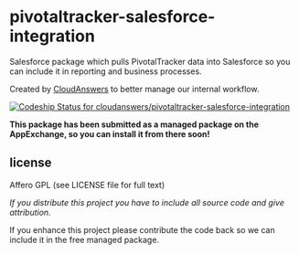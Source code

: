 pivotaltracker-salesforce-integration
=====================================

Salesforce package which pulls PivotalTracker data into Salesforce so you can include it in reporting and business processes.

Created by [CloudAnswers](http://www.cloudanswers.com) to better manage our internal workflow.

[ ![Codeship Status for cloudanswers/pivotaltracker-salesforce-integration](https://codeship.io/projects/58ab0f50-82d1-0131-289f-02d019ac735f/status)](https://codeship.io/projects/14892)

**This package has been submitted as a managed package on the AppExchange, so you can install it from there soon!**

license
-------

Affero GPL (see LICENSE file for full text)

*If you distribute this project you have to include all source code and give attribution.*

If you enhance this project please contribute the code back so we can include it in the free managed package.

